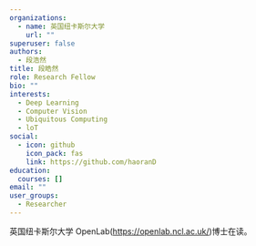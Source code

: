 ```yaml
---
organizations:
  - name: 英国纽卡斯尔大学
    url: ""
superuser: false
authors:
  - 段浩然
title: 段皓然
role: Research Fellow
bio: ""
interests:
  - Deep Learning
  - Computer Vision
  - Ubiquitous Computing
  - loT
social:
  - icon: github
    icon_pack: fas
    link: https://github.com/haoranD
education:
  courses: []
email: ""
user_groups:
  - Researcher
---
```

英国纽卡斯尔大学 OpenLab(https://openlab.ncl.ac.uk/)博士在读。